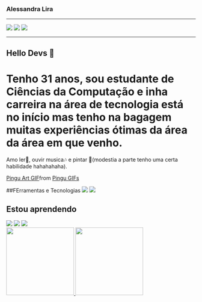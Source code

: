 ### Alessandra Lira
<hr>
<div>
<a href="https://instagram.com/alle.lira" target="_blank"><img loading="lazy" src="https://img.shields.io/badge/-Instagram-%23E4405F?style=for-the-badge&logo=instagram&logoColor=white" target="_blank"></a>
<a href = "allelirads@gmail.com"><img loading="lazy" src="https://img.shields.io/badge/Gmail-D14836?style=for-the-badge&logo=gmail&logoColor=white" target="_blank"></a>
<a href="https://www.linkedin.com/in/alessandra-lira-silva/" target="_blank"><img loading="lazy" src="https://img.shields.io/badge/-LinkedIn-%230077B5?style=for-the-badge&logo=linkedin&logoColor=white" target="_blank"></a>  
</div>

<hr>

## Hello Devs 👋

# Tenho 31 anos, sou estudante de Ciências da Computação e inha carreira na área de tecnologia está no início mas tenho na bagagem muitas experiências ótimas da área da área em que venho.
Amo ler📖, ouvir musica🎶 e pintar 🎨(modestia a parte tenho uma certa habilidade hahahahaha).
<div class="tenor-gif-embed" data-postid="24494753" data-share-method="host" data-aspect-ratio="1.30612" data-width="100%"><a href="https://tenor.com/view/pingu-art-paint-painting-artist-gif-24494753">Pingu Art GIF</a>from <a href="https://tenor.com/search/pingu-gifs">Pingu GIFs</a></div> <script type="text/javascript" async src="https://tenor.com/embed.js"></script>

##FErramentas e Tecnologias
<img src="https://cdn.jsdelivr.net/gh/devicons/devicon/icons/git/git-original.svg" />
<img src="https://cdn.jsdelivr.net/gh/devicons/devicon/icons/tomcat/tomcat-original-wordmark.svg" />

## Estou aprendendo
<img src="https://cdn.jsdelivr.net/gh/devicons/devicon/icons/javascript/javascript-original.svg" />
<img src="https://cdn.jsdelivr.net/gh/devicons/devicon/icons/nodejs/nodejs-original.svg" />
<img src="https://cdn.jsdelivr.net/gh/devicons/devicon/icons/java/java-original.svg" />


<div>
<a href="https://github.com/allelira">
<img loading="lazy" height="180em" src="https://github-readme-stats.vercel.app/api/top-langs/?username=allelira&layout=compact&langs_count=7&theme=dracula"/>
<img loading="lazy" height="180em" src="https://github-readme-stats.vercel.app/api??username=allelira&show_icons=true&theme=dracula&include_all_commits=true&count_private=true"/>
</div>

